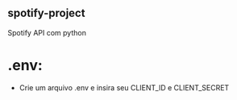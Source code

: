 ## spotify-project
Spotify API com python

# .env:
- Crie um arquivo .env e insira seu CLIENT_ID e CLIENT_SECRET
